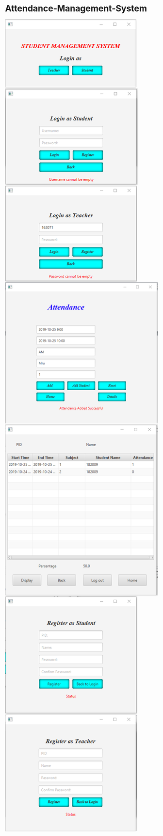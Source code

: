 # Attendance-Management-System

![](img/ss1.png) <br>
![](img/ss2.png)
![](img/ss3.png)
![](img/ss4.png)
![](img/ss5.png) <br>
![](img/ss6.png)
![](img/ss7.png)
